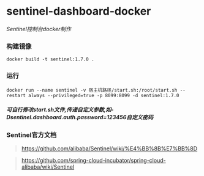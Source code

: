 # sentinel-dashboard-docker
*Sentinel控制台docker制作*
### 构建镜像
```
docker build -t sentinel:1.7.0 .
```
### 运行
```
docker run --name sentinel -v 宿主机路径/start.sh:/root/start.sh --restart always --privileged=true -p 8099:8099 -d sentinel:1.7.0
```
##### 可自行修改start.sh文件,传递自定义参数,如-Dsentinel.dashboard.auth.password=123456自定义密码
### Sentinel官方文档
> https://github.com/alibaba/Sentinel/wiki/%E4%BB%8B%E7%BB%8D

> https://github.com/spring-cloud-incubator/spring-cloud-alibaba/wiki/Sentinel
